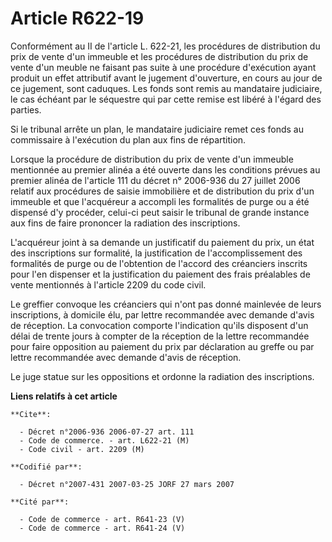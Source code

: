 # Article R622-19

Conformément au II de l'article L. 622-21, les procédures de distribution du prix de vente d'un immeuble et les procédures de
distribution du prix de vente d'un meuble ne faisant pas suite à une procédure d'exécution ayant produit un effet attributif
avant le jugement d'ouverture, en cours au jour de ce jugement, sont caduques. Les fonds sont remis au mandataire judiciaire,
le cas échéant par le séquestre qui par cette remise est libéré à l'égard des parties.

Si le tribunal arrête un plan, le mandataire judiciaire remet ces fonds au commissaire à l'exécution du plan aux fins de
répartition.

Lorsque la procédure de distribution du prix de vente d'un immeuble mentionnée au premier alinéa a été ouverte dans les
conditions prévues au premier alinéa de l'article 111 du décret n° 2006-936 du 27 juillet 2006 relatif aux procédures de
saisie immobilière et de distribution du prix d'un immeuble et que l'acquéreur a accompli les formalités de purge ou a été
dispensé d'y procéder, celui-ci peut saisir le tribunal de grande instance aux fins de faire prononcer la radiation des
inscriptions.

L'acquéreur joint à sa demande un justificatif du paiement du prix, un état des inscriptions sur formalité, la justification
de l'accomplissement des formalités de purge ou de l'obtention de l'accord des créanciers inscrits pour l'en dispenser et la
justification du paiement des frais préalables de vente mentionnés à l'article 2209 du code civil.

Le greffier convoque les créanciers qui n'ont pas donné mainlevée de leurs inscriptions, à domicile élu, par lettre
recommandée avec demande d'avis de réception. La convocation comporte l'indication qu'ils disposent d'un délai de trente
jours à compter de la réception de la lettre recommandée pour faire opposition au paiement du prix par déclaration au greffe
ou par lettre recommandée avec demande d'avis de réception.

Le juge statue sur les oppositions et ordonne la radiation des inscriptions.

**Liens relatifs à cet article**

	**Cite**:

	  - Décret n°2006-936 2006-07-27 art. 111
	  - Code de commerce. - art. L622-21 (M)
	  - Code civil - art. 2209 (M)

	**Codifié par**:

	  - Décret n°2007-431 2007-03-25 JORF 27 mars 2007

	**Cité par**:

	  - Code de commerce - art. R641-23 (V)
	  - Code de commerce - art. R641-24 (V)

